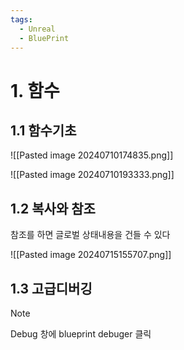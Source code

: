 ```yaml
---
tags:
  - Unreal
  - BluePrint
---
```

# 1. 함수

## 1.1 함수기초

![[Pasted image 20240710174835.png]]

![[Pasted image 20240710193333.png]]

## 1.2 복사와 참조
참조를 하면 글로벌 상태내용을 건들 수 있다

![[Pasted image 20240715155707.png]]

## 1.3 고급디버깅

>[!Note]
>Debug 창에 blueprint debuger 클릭

